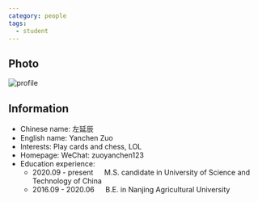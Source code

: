 ```yaml
---
category: people
tags:
  - student
---
```


## Photo

![profile](https://user-images.githubusercontent.com/116997215/198896690-ad980672-5c99-4724-afff-969a767073c2.jpg)

## Information

- Chinese name: 左延辰
- English name: Yanchen Zuo
- Interests: Play cards and chess, LOL
- Homepage: WeChat: zuoyanchen123
- Education experience:
    - 2020.09 - present  &emsp;  M.S. candidate in University of Science and Technology of China
    - 2016.09 - 2020.06  &emsp;  B.E. in Nanjing Agricultural University
